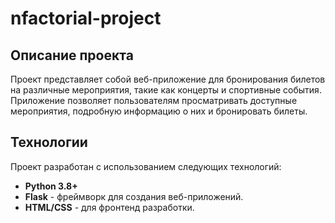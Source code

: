 # nfactorial-project
## Описание проекта

Проект представляет собой веб-приложение для бронирования билетов на различные мероприятия, такие как концерты и спортивные события. Приложение позволяет пользователям просматривать доступные мероприятия, подробную информацию о них и бронировать билеты.

## Технологии

Проект разработан с использованием следующих технологий:
- **Python 3.8+**
- **Flask** - фреймворк для создания веб-приложений.
- **HTML/CSS** - для фронтенд разработки.
